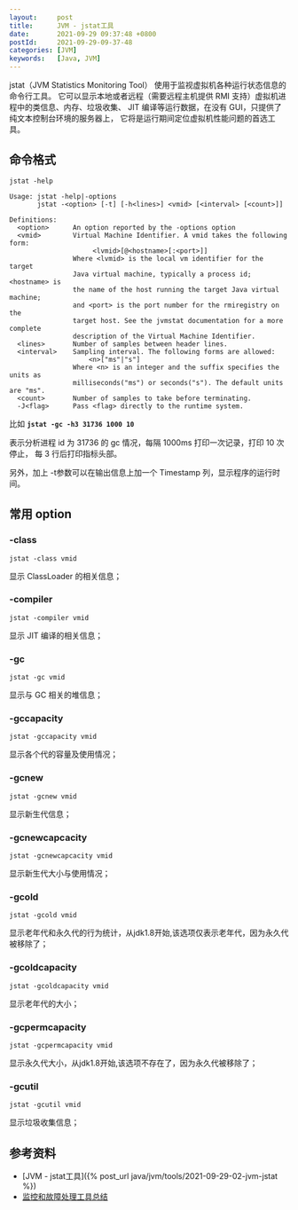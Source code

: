 ```yaml
---
layout:     post
title:      JVM - jstat工具
date:       2021-09-29 09:37:48 +0800
postId:     2021-09-29-09-37-48
categories: [JVM]
keywords:   [Java, JVM]
---
```


jstat（JVM Statistics Monitoring Tool） 使用于监视虚拟机各种运行状态信息的命令行工具。
它可以显示本地或者远程（需要远程主机提供 RMI 支持）虚拟机进程中的类信息、内存、垃圾收集、
JIT 编译等运行数据，在没有 GUI，只提供了纯文本控制台环境的服务器上，
它将是运行期间定位虚拟机性能问题的首选工具。

## 命令格式

```shell
jstat -help
```
```
Usage: jstat -help|-options
       jstat -<option> [-t] [-h<lines>] <vmid> [<interval> [<count>]]

Definitions:
  <option>      An option reported by the -options option
  <vmid>        Virtual Machine Identifier. A vmid takes the following form:
                     <lvmid>[@<hostname>[:<port>]]
                Where <lvmid> is the local vm identifier for the target
                Java virtual machine, typically a process id; <hostname> is
                the name of the host running the target Java virtual machine;
                and <port> is the port number for the rmiregistry on the
                target host. See the jvmstat documentation for a more complete
                description of the Virtual Machine Identifier.
  <lines>       Number of samples between header lines.
  <interval>    Sampling interval. The following forms are allowed:
                    <n>["ms"|"s"]
                Where <n> is an integer and the suffix specifies the units as
                milliseconds("ms") or seconds("s"). The default units are "ms".
  <count>       Number of samples to take before terminating.
  -J<flag>      Pass <flag> directly to the runtime system.
```

比如 **`jstat -gc -h3 31736 1000 10`**

表示分析进程 id 为 31736 的 gc 情况，每隔 1000ms 打印一次记录，打印 10 次停止，
每 3 行后打印指标头部。

另外，加上 -t参数可以在输出信息上加一个 Timestamp 列，显示程序的运行时间。


## 常用 option
### -class
```shell
jstat -class vmid
```
显示 ClassLoader 的相关信息；

### -compiler
```shell
jstat -compiler vmid
```
显示 JIT 编译的相关信息；

### -gc
```shell
jstat -gc vmid
```
显示与 GC 相关的堆信息；

### -gccapacity
```shell
jstat -gccapacity vmid
```
显示各个代的容量及使用情况；

### -gcnew
```shell
jstat -gcnew vmid
```
显示新生代信息；

### -gcnewcapcacity
```shell
jstat -gcnewcapcacity vmid
```
显示新生代大小与使用情况；

### -gcold
```shell
jstat -gcold vmid
```
显示老年代和永久代的行为统计，从jdk1.8开始,该选项仅表示老年代，因为永久代被移除了；

### -gcoldcapacity
```shell
jstat -gcoldcapacity vmid
```
显示老年代的大小；

### -gcpermcapacity
```shell
jstat -gcpermcapacity vmid
```
显示永久代大小，从jdk1.8开始,该选项不存在了，因为永久代被移除了；

### -gcutil
```shell
jstat -gcutil vmid
```
显示垃圾收集信息；

## 参考资料
* [JVM - jstat工具]({% post_url java/jvm/tools/2021-09-29-02-jvm-jstat %})
* [监控和故障处理工具总结](https://snailclimb.gitee.io/javaguide/#/docs/java/jvm/JDK监控和故障处理工具总结?id=jdk-监控和故障处理工具总结)

